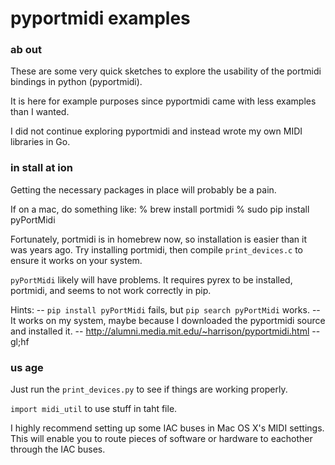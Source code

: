 pyportmidi examples
==================

### ab out ###

These are some very quick sketches to explore the usability of the portmidi bindings in python (pyportmidi). 

It is here for example purposes since pyportmidi came with less examples than I wanted.

I did not continue exploring pyportmidi and instead wrote my own MIDI libraries in Go. 

### in stall at ion ### 

Getting the necessary packages in place will probably be a pain. 

If on a mac, do something like: 
	% brew install portmidi
	% sudo pip install pyPortMidi

Fortunately, portmidi is in homebrew now, so installation is easier than it was years ago.
Try installing portmidi, then compile `print_devices.c` to ensure it works on your system.

`pyPortMidi` likely will have problems. It requires pyrex to be installed, portmidi, and seems to not work correctly in pip.

Hints:
-- `pip install pyPortMidi` fails, but `pip search pyPortMidi` works.
-- It works on my system, maybe because I downloaded the pyportmidi source and installed it.
-- http://alumni.media.mit.edu/~harrison/pyportmidi.html
-- gl;hf

### us age ###

Just run the `print_devices.py` to see if things are working properly.

`import midi_util` to use stuff in taht file.

I highly recommend setting up some IAC buses in Mac OS X's MIDI settings.
This will enable you to route pieces of software or hardware to eachother through the IAC buses.
